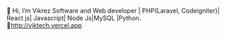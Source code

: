 👋 Hi, I’m Vikrez
Software and Web developer | PHP(Laravel, Codeigniter)| React js| Javascript| Node Js|MySQL |Python.
<br>
🔗http://viktech.vercel.app

<!---
Vikrez22/Vikrez22 is a ✨ special ✨ repository because its `README.md` (this file) appears on your GitHub profile.
You can click the Preview link to take a look at your changes.
--->
